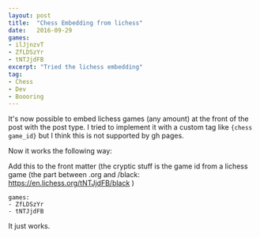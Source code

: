 ```yaml
---
layout: post
title:  "Chess Embedding from lichess"
date:   2016-09-29
games:
- ilJjnzvT
- ZfLDSzYr
- tNTJjdFB
excerpt: "Tried the lichess embedding"
tag:
- Chess
- Dev
- Boooring
---
```


It's now possible to embed lichess games (any amount) at the front of the post with the post type. I tried to implement it with a custom tag like `{chess game_id}` but I think this is not supported by gh pages. 

Now it works the following way:

Add this to the front matter (the cryptic stuff is the game id from a lichess game (the part between .org and /black: https://en.lichess.org/tNTJjdFB/black )

    games:
	- ZfLDSzYr
    - tNTJjdFB 
	
It just works.
